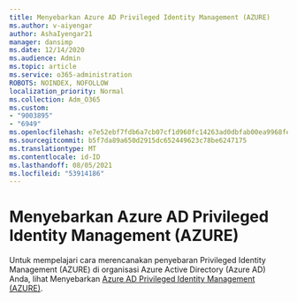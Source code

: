 ```yaml
---
title: Menyebarkan Azure AD Privileged Identity Management (AZURE)
ms.author: v-aiyengar
author: AshaIyengar21
manager: dansimp
ms.date: 12/14/2020
ms.audience: Admin
ms.topic: article
ms.service: o365-administration
ROBOTS: NOINDEX, NOFOLLOW
localization_priority: Normal
ms.collection: Adm_O365
ms.custom:
- "9003895"
- "6949"
ms.openlocfilehash: e7e52ebf7fdb6a7cb07cf1d960fc14263ad0dbfab00ea9968feabbfa4b05c975
ms.sourcegitcommit: b5f7da89a650d2915dc652449623c78be6247175
ms.translationtype: MT
ms.contentlocale: id-ID
ms.lasthandoff: 08/05/2021
ms.locfileid: "53914186"
---
```

# <a name="deploy-azure-ad-privileged-identity-management-pim"></a>Menyebarkan Azure AD Privileged Identity Management (AZURE)

Untuk mempelajari cara merencanakan penyebaran Privileged Identity Management (AZURE) di organisasi Azure Active Directory (Azure AD) Anda, lihat Menyebarkan [Azure AD Privileged Identity Management (AZURE)](https://go.microsoft.com/fwlink/?linkid=2132095).